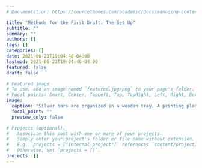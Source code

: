 ```yaml
---
# Documentation: https://sourcethemes.com/academic/docs/managing-content/

title: "Methods for the First Draft: The Set Up"
subtitle: ""
summary: ""
authors: []
tags: []
categories: []
date: 2021-06-23T19:04:48-04:00
lastmod: 2021-06-23T19:04:48-04:00
featured: false
draft: false

# Featured image
# To use, add an image named `featured.jpg/png` to your page's folder.
# Focal points: Smart, Center, TopLeft, Top, TopRight, Left, Right, BottomLeft, Bottom, BottomRight.
image:
  caption: "Silver bars are organized in a wooden tray. A printing plate sits on top with bars arranged upside down, showing that each bar contains one word. Image by [Willi Heidelbach](https://pixabay.com/users/wilhei-883152/?utm_source=link-attribution&amp;utm_medium=referral&amp;utm_campaign=image&amp;utm_content=705674) from [Pixabay](https://pixabay.com/?utm_source=link-attribution&amp;utm_medium=referral&amp;utm_campaign=image&amp;utm_content=705674)"
  focal_point: ""
  preview_only: false

# Projects (optional).
#   Associate this post with one or more of your projects.
#   Simply enter your project's folder or file name without extension.
#   E.g. `projects = ["internal-project"]` references `content/project/deep-learning/index.md`.
#   Otherwise, set `projects = []`.
projects: []
---
```

